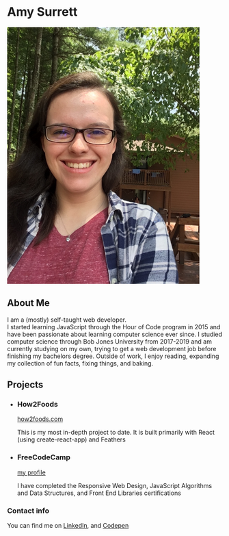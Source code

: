 # Amy Surrett

<img alt="profile picture" src="https://raw.githubusercontent.com/IamSurrett/IamSurrett.github.io/master/profile.jpg" width="450" height="600">

## About Me

I am a (mostly) self-taught web developer.  
I started learning JavaScript through the Hour of Code program in 2015 and have been passionate about learning computer science ever since. I studied computer science through Bob Jones University from 2017-2019 and am currently studying on my own, trying to get a web development job before finishing my bachelors degree. Outside of work, I enjoy reading, expanding my collection of fun facts, fixing things, and baking.

## Projects

*   ### How2Foods

    [how2foods.com](https://how2foods.com)

    This is my most in-depth project to date. It is built primarily with React (using create-react-app) and Feathers

*   ### FreeCodeCamp

    [my profile](https://www.freecodecamp.org/asurrett)

    I have completed the Responsive Web Design, JavaScript Algorithms and Data Structures, and Front End Libraries certifications

### Contact info

You can find me on [LinkedIn](https://www.linkedin.com/in/amy-surrett-906144110?trk=nav_responsive_tab_profile), and [Codepen](https://codepen.io/CaptainShadow/)
